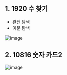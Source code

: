 <!--
https://github.com/audxo112/kotlin-algorithm/issues/11
-->

## 1. 1920 수 찾기
- 완전 탐색
- 이분 탐색

![image](https://user-images.githubusercontent.com/54929665/200569559-427601a6-4dbf-483c-beaf-80b1dfeb75b5.png)

## 2. 10816 숫자 카드2
![image](https://user-images.githubusercontent.com/54929665/200604647-917132f5-9c96-4be8-b574-c630d0226f11.png)